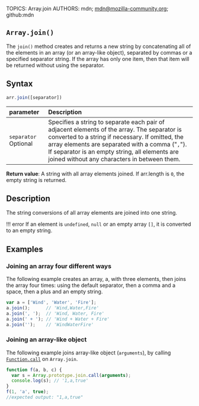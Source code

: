 TOPICS: Array.join
AUTHORS: mdn; mdn@mozilla-community.org; github:mdn

## `Array.join()`

The `join()` method creates and returns a new string by concatenating all of the elements in an
array (or an array-like object), separated by commas or a specified separator string. If
the array has only one item, then that item will be returned without using the separator.

## Syntax

```javascript
arr.join([separator])
```

| parameter | Description |
| :-- | :-- |
| `separator` Optional | Specifies a string to separate each pair of adjacent elements of the array. The separator is converted to a string if necessary. If omitted, the array elements are separated with a comma ("`,`"). If separator is an empty string, all elements are joined without any characters in between them. |

**Return value**: A string with all array elements joined. If arr.length is `0`, the empty string is
returned.

## Description

The string conversions of all array elements are joined into one string.

!!! error
    If an element is `undefined`, `null` or an empty array `[]`, it is converted to an empty string.

## Examples

### Joining an array four different ways

The following example creates an array, a, with three elements, then joins the array four times:
using the default separator, then a comma and a space, then a plus and an empty string.

```javascript
var a = ['Wind', 'Water', 'Fire'];
a.join();      // 'Wind,Water,Fire'
a.join(', ');  // 'Wind, Water, Fire'
a.join(' + '); // 'Wind + Water + Fire'
a.join('');    // 'WindWaterFire'
```

### Joining an array-like object

The following example joins array-like object (`arguments`), by calling [`Function.call`](/en/webfrontend/Function.call)
on `Array.join`.

```javascript
function f(a, b, c) {
  var s = Array.prototype.join.call(arguments);
  console.log(s); // '1,a,true'
}
f(1, 'a', true);
//expected output: "1,a,true"
```

